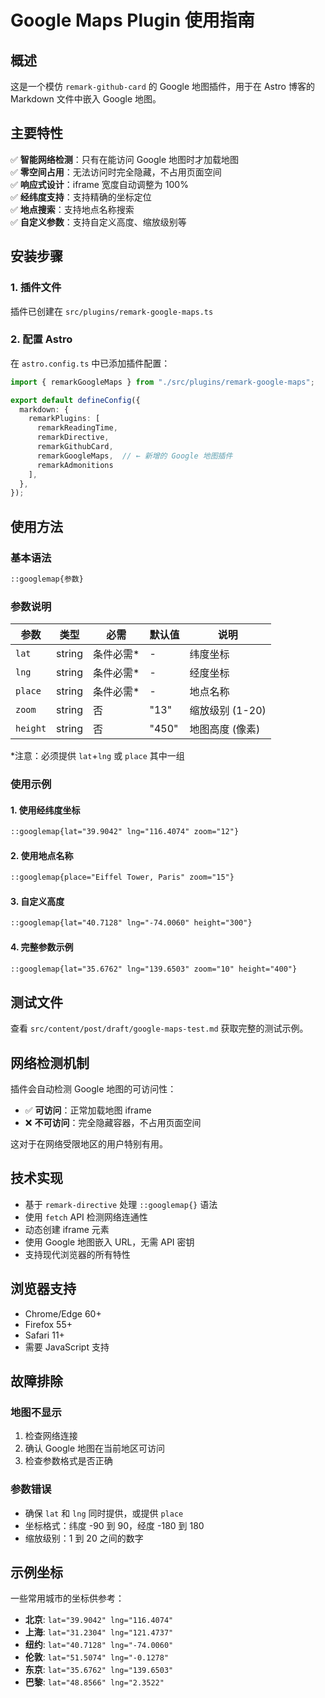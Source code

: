 # Google Maps Plugin 使用指南

## 概述

这是一个模仿 `remark-github-card` 的 Google 地图插件，用于在 Astro 博客的 Markdown 文件中嵌入 Google 地图。

## 主要特性

✅ **智能网络检测**：只有在能访问 Google 地图时才加载地图  
✅ **零空间占用**：无法访问时完全隐藏，不占用页面空间  
✅ **响应式设计**：iframe 宽度自动调整为 100%  
✅ **经纬度支持**：支持精确的坐标定位  
✅ **地点搜索**：支持地点名称搜索  
✅ **自定义参数**：支持自定义高度、缩放级别等

## 安装步骤

### 1. 插件文件
插件已创建在 `src/plugins/remark-google-maps.ts`

### 2. 配置 Astro
在 `astro.config.ts` 中已添加插件配置：

```typescript
import { remarkGoogleMaps } from "./src/plugins/remark-google-maps";

export default defineConfig({
  markdown: {
    remarkPlugins: [
      remarkReadingTime, 
      remarkDirective, 
      remarkGithubCard, 
      remarkGoogleMaps,  // ← 新增的 Google 地图插件
      remarkAdmonitions
    ],
  },
});
```

## 使用方法

### 基本语法

```markdown
::googlemap{参数}
```

### 参数说明

| 参数 | 类型 | 必需 | 默认值 | 说明 |
|------|------|------|--------|------|
| `lat` | string | 条件必需* | - | 纬度坐标 |
| `lng` | string | 条件必需* | - | 经度坐标 |
| `place` | string | 条件必需* | - | 地点名称 |
| `zoom` | string | 否 | "13" | 缩放级别 (1-20) |
| `height` | string | 否 | "450" | 地图高度 (像素) |

*注意：必须提供 `lat`+`lng` 或 `place` 其中一组

### 使用示例

#### 1. 使用经纬度坐标
```markdown
::googlemap{lat="39.9042" lng="116.4074" zoom="12"}
```

#### 2. 使用地点名称
```markdown
::googlemap{place="Eiffel Tower, Paris" zoom="15"}
```

#### 3. 自定义高度
```markdown
::googlemap{lat="40.7128" lng="-74.0060" height="300"}
```

#### 4. 完整参数示例
```markdown
::googlemap{lat="35.6762" lng="139.6503" zoom="10" height="400"}
```

## 测试文件

查看 `src/content/post/draft/google-maps-test.md` 获取完整的测试示例。

## 网络检测机制

插件会自动检测 Google 地图的可访问性：

- ✅ **可访问**：正常加载地图 iframe
- ❌ **不可访问**：完全隐藏容器，不占用页面空间

这对于在网络受限地区的用户特别有用。

## 技术实现

- 基于 `remark-directive` 处理 `::googlemap{}` 语法
- 使用 `fetch` API 检测网络连通性
- 动态创建 iframe 元素
- 使用 Google 地图嵌入 URL，无需 API 密钥
- 支持现代浏览器的所有特性

## 浏览器支持

- Chrome/Edge 60+
- Firefox 55+
- Safari 11+
- 需要 JavaScript 支持

## 故障排除

### 地图不显示
1. 检查网络连接
2. 确认 Google 地图在当前地区可访问
3. 检查参数格式是否正确

### 参数错误
- 确保 `lat` 和 `lng` 同时提供，或提供 `place`
- 坐标格式：纬度 -90 到 90，经度 -180 到 180
- 缩放级别：1 到 20 之间的数字

## 示例坐标

一些常用城市的坐标供参考：

- **北京**: `lat="39.9042" lng="116.4074"`
- **上海**: `lat="31.2304" lng="121.4737"`
- **纽约**: `lat="40.7128" lng="-74.0060"`
- **伦敦**: `lat="51.5074" lng="-0.1278"`
- **东京**: `lat="35.6762" lng="139.6503"`
- **巴黎**: `lat="48.8566" lng="2.3522"`
